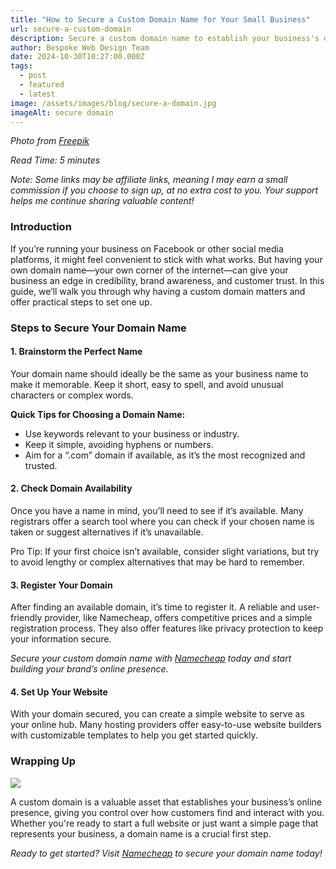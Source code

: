 ```yaml
---
title: "How to Secure a Custom Domain Name for Your Small Business"
url: secure-a-custom-domain
description: Secure a custom domain name to establish your business's online presence beyond social media. Discover the steps and best practices to create a professional brand, including tips for finding, registering, and setting up your domain.
author: Bespoke Web Design Team
date: 2024-10-30T10:27:00.000Z
tags:
  - post
  - featured
  - latest
image: /assets/images/blog/secure-a-domain.jpg
imageAlt: secure domain
---
```

*Photo from <a href="https://www.freepik.com/free-photo/website-hosting-concept-with-search-bar_26412525.htm#fromView=search&page=2&position=29&uuid=1f016c88-e4ed-40e4-8b5f-498653d9aad7" target="_blank">Freepik</a>*

*Read Time: 5 minutes*

*Note: Some links may be affiliate links, meaning I may earn a small commission if you choose to sign up, at no extra cost to you. Your support helps me continue sharing valuable content!*

<h3>Introduction</h3>

If you’re running your business on Facebook or other social media platforms, it might feel convenient to stick with what works. But having your own domain name—your own corner of the internet—can give your business an edge in credibility, brand awareness, and customer trust. In this guide, we’ll walk you through why having a custom domain matters and offer practical steps to set one up.

<h3>Steps to Secure Your Domain Name</h3>

<h4>1. Brainstorm the Perfect Name</h4>

Your domain name should ideally be the same as your business name to make it memorable. Keep it short, easy to spell, and avoid unusual characters or complex words.

<strong>Quick Tips for Choosing a Domain Name:</strong>

<ul>
<li>Use keywords relevant to your business or industry.</li>
<li>Keep it simple, avoiding hyphens or numbers.</li>
<li>Aim for a “.com” domain if available, as it’s the most recognized and trusted.</li>
</ul>

<h4>2. Check Domain Availability</h4>

Once you have a name in mind, you’ll need to see if it’s available. Many registrars offer a search tool where you can check if your chosen name is taken or suggest alternatives if it’s unavailable.

Pro Tip: If your first choice isn’t available, consider slight variations, but try to avoid lengthy or complex alternatives that may be hard to remember.

<h4>3. Register Your Domain</h4>

After finding an available domain, it’s time to register it. A reliable and user-friendly provider, like Namecheap, offers competitive prices and a simple registration process. They also offer features like privacy protection to keep your information secure.

*Secure your custom domain name with <a href="https://namecheap.pxf.io/Kjov1a" target="_top">Namecheap</a> today and start building your brand’s online presence.*

<h4>4. Set Up Your Website</h4>

With your domain secured, you can create a simple website to serve as your online hub. Many hosting providers offer easy-to-use website builders with customizable templates to help you get started quickly.

<h3>Wrapping Up</h3>

<img src="/assets/images/blog/domain-to-money.jpg"/>

A custom domain is a valuable asset that establishes your business’s online presence, giving you control over how customers find and interact with you. Whether you're ready to start a full website or just want a simple page that represents your business, a domain name is a crucial first step.

*Ready to get started? Visit <a href="https://namecheap.pxf.io/Kjov1a" target="_top">Namecheap</a> to secure your domain name today!*